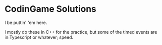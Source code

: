 # CodinGame Solutions

I be puttin' 'em here.

I mostly do these in C++ for the practice, but some of the timed events are in Typescript or whatever; speed.
